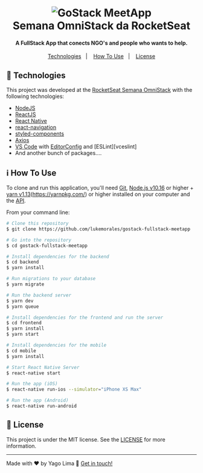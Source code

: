 <h1 align="center">
    <img alt="GoStack MeetApp" src="https://res.cloudinary.com/yagoananias/image/upload/v1587766131/logo_p75kyl.png" />
    <br>
    Semana OmniStack da RocketSeat
</h1>

<h4 align="center">
  A FullStack App that conects NGO's and people who wants to help.
</h4>

<p align="center">
  <a href="#rocket-technologies">Technologies</a>&nbsp;&nbsp;&nbsp;|&nbsp;&nbsp;&nbsp;
  <a href="#information_source-how-to-use">How To Use</a>&nbsp;&nbsp;&nbsp;|&nbsp;&nbsp;&nbsp;
  <a href="#memo-license">License</a>
</p>

## :rocket: Technologies

This project was developed at the [RocketSeat Semana OmniStack](https://rocketseat.com.br/) with the following technologies:

- [NodeJS](https://nodejs.org)
- [ReactJS](https://reactjs.org/)
- [React Native](https://facebook.github.io/react-native/)
- [react-navigation](https://reactnavigation.org/)
- [styled-components](https://www.styled-components.com/)
- [Axios](https://github.com/axios/axios)
- [VS Code][vc] with [EditorConfig][vceditconfig] and [ESLint][vceslint]
- And another bunch of packages....

## :information_source: How To Use

To clone and run this application, you'll need [Git](https://git-scm.com), [Node.js v10.16][nodejs] or higher + [yarn v1.13][yarn](https://yarnpkg.com/) or higher installed on your computer and the [API](https://github.com/yagoananias/projeto-ongs).

From your command line:

```bash
# Clone this repository
$ git clone https://github.com/lukemorales/gostack-fullstack-meetapp

# Go into the repository
$ cd gostack-fullstack-meetapp

# Install dependencies for the backend
$ cd backend
$ yarn install

# Run migrations to your database
$ yarn migrate

# Run the backend server
$ yarn dev
$ yarn queue

# Install dependencies for the frontend and run the server
$ cd frontend
$ yarn install
$ yarn start

# Install dependencies for the mobile
$ cd mobile
$ yarn install

# Start React Native Server
$ react-native start

# Run the app (iOS)
$ react-native run-ios --simulator="iPhone XS Max"

# Run the app (Android)
$ react-native run-android
```

## :memo: License

This project is under the MIT license. See the [LICENSE](https://github.com/yagoananias/projeto-ongs/blob/master/LICENSE) for more information.

---

Made with ♥ by Yago Lima :wave: [Get in touch!](https://www.linkedin.com/in/yago-ananias-souza-lima/)

[nodejs]: https://nodejs.org/
[npm]: https://www.npmjs.com/
[yarn]: https://yarnpkg.com/
[vc]: https://code.visualstudio.com/
[vceditconfig]: https://marketplace.visualstudio.com/items?itemName=EditorConfig.EditorConfig

